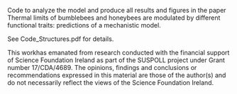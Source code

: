 Code to analyze the model and produce all results and figures in the paper Thermal limits of bumblebees and honeybees are modulated by different functional traits: predictions of a mechanistic model.

See Code_Structures.pdf for details. 

This workhas emanated from research conducted with the financial support of Science Foundation Ireland as part of the SUSPOLL project under Grant number 17/CDA/4689.
The opinions, findings and conclusions or recommendations expressed in this material are those of the author(s) and do not necessarily reflect the views of the Science Foundation Ireland.

